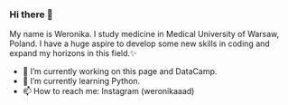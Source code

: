 ### Hi there 👋

<!--
**werdzierek/werdzierek** is a ✨ _special_ ✨ repository because its `README.md` (this file) appears on your GitHub profile.

Here are some ideas to get you started:

- 🔭 I’m currently working on ...
- 🌱 I’m currently learning ...
- 👯 I’m looking to collaborate on ...
- 🤔 I’m looking for help with ...
- 💬 Ask me about ...
- 📫 How to reach me: ...
- 😄 Pronouns: ...
- ⚡ Fun fact: ...
-->
My name is Weronika. I study medicine in Medical University of Warsaw, Poland.
I have a huge aspire to develop some new skills in coding and expand my horizons in this field.✨

- 🔭 I’m currently working on this page and DataCamp.
- 🌱 I’m currently learning Python.
- 📫 How to reach me: Instagram (weronikaaad)

